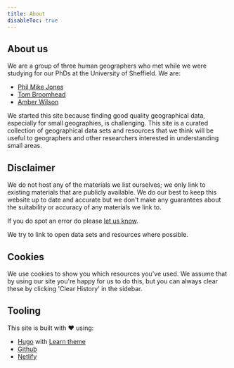 ```yaml
---
title: About
disableToc: true
---
```


## About us

We are a group of three human geographers who met while we were studying for our PhDs at the University of Sheffield.
We are:

- [Phil Mike Jones](https://twitter.com/philmikejones)
- [Tom Broomhead](https://www.sheffield.ac.uk/cascade/researchers)
- [Amber Wilson](https://twitter.com/amberewilson)

We started this site because finding good quality geographical data, especially for small geographies, is challenging.
This site is a curated collection of geographical data sets and resources that we think will be useful to geographers and other researchers interested in understanding small areas.

<!--
## Contributors

{{% ghcontributors "https://api.github.com/repos/philmikejones/geostat_uk/contributors?per_page=100" %}}
-->


## Disclaimer

We do not host any of the materials we list ourselves; we only link to existing materials that are publicly available. We do our best to keep this website up to date and accurate but we don't make any guarantees about the suitability or accuracy of any materials we link to.

If you do spot an error do please [let us know](../contribute/).

We try to link to open data sets and resources where possible.


## Cookies

We use cookies to show you which resources you've used. We assume that by using our site you're happy for us to do this, but you can always clear these by clicking 'Clear History' in the sidebar.


## Tooling

This site is built with ♥ using:

* [Hugo](https://gohugo.io/) with [Learn theme](https://github.com/matcornic/hugo-theme-learn)
* [Github](https://github.com)
* [Netlify](https://www.netlify.com)
